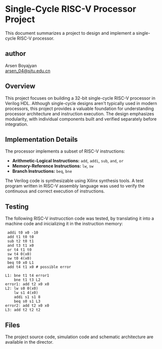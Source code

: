 # Single-Cycle RISC-V Processor Project

This document summarizes a project to design and implement a single-cycle RISC-V processor.

## author
Arsen Boyajyan \
arsen_04@sjtu.edu.cn

## Overview

This project focuses on building a 32-bit single-cycle RISC-V processor in Verilog HDL. Although single-cycle designs aren't typically used in modern processors, this project provides a valuable foundation for understanding processor architecture and instruction execution.  The design emphasizes modularity, with individual components built and verified separately before integration.

## Implementation Details

The processor implements a subset of RISC-V instructions:

* **Arithmetic-Logical Instructions:** `add`, `addi`, `sub`, `and`, `or`
* **Memory-Reference Instructions:** `lw`, `sw`
* **Branch Instructions:** `beq`, `bne`

The Verilog code is synthesizable using Xilinx synthesis tools. A test program written in RISC-V assembly language was used to verify the continuous and correct execution of instructions.

## Testing

The following RISC-V instrucction code was tested, by translating it into a machine code and inicializing it in the instruction memory:

```assembly
 addi t0 x0 -10
 add t1 t0 t0
 sub t2 t0 t1
 and t3 t1 x0
 or t4 t1 t0
 sw t4 0(x0)
 sw t0 4(x0)
 beq t0 x0 L1
 add t4 t1 x0 # possible error

L1: bne t1 t4 error1
	bne t1 t3 L2
error1: add t2 x0 x0
L2: lw s0 0(x0)
	lw s1 4(x0)
	addi s1 s1 8
	beq s0 s1 L3
error2: add t2 x0 x0
L3: add t2 t2 t2
```

## Files

The project source code, simulation code and schematic architecture are available in the director.